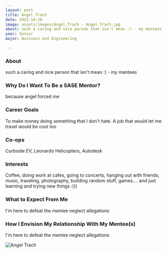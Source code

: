 ```yaml
---
layout: post
title: Angel Trach 
date: 2023-10-20
image: assets/images/Angel_Trach - Angel Trach.jpg
about: such a caring and nice person that isn't mean :) - my mentees
year: Senior
major: Business and Engineering

---
```


### About

such a caring and nice person that isn't mean :) - my mentees

### Why Do I Want To Be a SASE Mentor?

because angel forced me

### Career Goals

To make money doing something that I don't hate. A job that would let me travel would be cool too 

### Co-ops

Curbside EV, Leonardo Helicopters, Autodesk 

### Interests

Coffee, doing work at cafes, going to concerts, hanging out with friends, music, traveling, photography, building random stuff, games…. and just learning and trying new things :)))

### What to Expect From Me

I'm here to defeat the mentee neglect allegations

### How I Envision My Relationship With My Mentee(s) 

I'm here to defeat the mentee neglect allegations

<div class="text-center my-5">
    <img src="https://sase-drexel.github.io/mentorship-2023/assets/images/Angel_Trach - Angel Trach.jpg" alt="Angel Trach" class="rounded post-img" />
</div>

